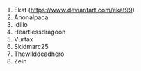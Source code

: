 1. Ekat (https://www.deviantart.com/ekat99)
2. Anonalpaca
3. Idilio
4. Heartlessdragoon 
5. Vurtax
6. Skidmarc25
7. Thewilddeadhero
8. Zein